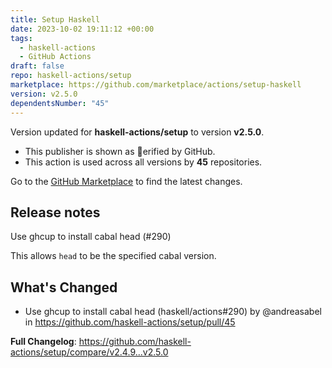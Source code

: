 ```yaml
---
title: Setup Haskell
date: 2023-10-02 19:11:12 +00:00
tags:
  - haskell-actions
  - GitHub Actions
draft: false
repo: haskell-actions/setup
marketplace: https://github.com/marketplace/actions/setup-haskell
version: v2.5.0
dependentsNumber: "45"
---
```



Version updated for **haskell-actions/setup** to version **v2.5.0**.
- This publisher is shown as erified by GitHub.
- This action is used across all versions by **45** repositories.

Go to the [GitHub Marketplace](https://github.com/marketplace/actions/setup-haskell) to find the latest changes.

## Release notes

Use ghcup to install cabal head (#290)

This allows `head` to be the specified cabal version.


## What's Changed
* Use ghcup to install cabal head (haskell/actions#290) by @andreasabel in https://github.com/haskell-actions/setup/pull/45


**Full Changelog**: https://github.com/haskell-actions/setup/compare/v2.4.9...v2.5.0
